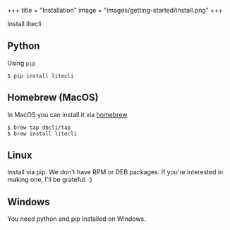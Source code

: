 +++
title = "Installation"
image = "images/getting-started/install.png"
+++

Install litecli

<!--more-->

## Python


Using `pip`

    $ pip install litecli

## Homebrew (MacOS)

In MacOS you can install it via [homebrew](https://brew.sh/).

    $ brew tap dbcli/tap
    $ brew install litecli

## Linux

Install via pip. We don't have RPM or DEB packages. If you're interested in making one, I'll be grateful. :)

## Windows

You need python and pip installed on Windows. 

